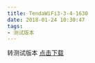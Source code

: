 ```yaml
---
title: TendaWiFi3-3-4-1630
date: 2018-01-24 10:30:47
tags:
- 测试版本 
---
```

 转测试版本
[点击下载](itms-services://?action=download-manifest&url=https://tendatechnology.github.io/packages/3.3.4.1630/manifest.plist)